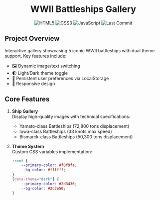 <h1 align="center">WWII Battleships Gallery</h1>
<p align="center">
    <img src="https://img.shields.io/badge/HTML5-E34F26?logo=html5&logoColor=white" alt="HTML5">
    <img src="https://img.shields.io/badge/CSS3-1572B6?logo=css3&logoColor=white" alt="CSS3">
    <img src="https://img.shields.io/badge/JavaScript-F7DF1E?logo=javascript&logoColor=black" alt="JavaScript">
    <img src="https://img.shields.io/github/last-commit/c418cz5/inft1016" alt="Last Commit">
</p>

## Project Overview
Interactive gallery showcasing 5 iconic WWII battleships with dual theme support. Key features include:

- 🖼️ Dynamic image/text switching
- 🌓 Light/Dark theme toggle
- 💾 Persistent user preferences via LocalStorage
- 📱 Responsive design

## Core Features
1. ​**Ship Gallery**​  
   Display high-quality images with technical specifications:
   - Yamato-class Battleships (72,800 tons displacement)
   - Iowa-class Battleships (33 knots max speed)
   - Bismarck-class Battleships (50,300 tons displacement)

2. ​**Theme System**​  
   Custom CSS variables implementation:
   ```css
   :root {
       --primary-color: #f8f9fa;
       --bg-color: #ffffff;
   }
   [data-theme="dark"] {
       --primary-color: #2d3436;
       --bg-color: #2c3e50;
   }
